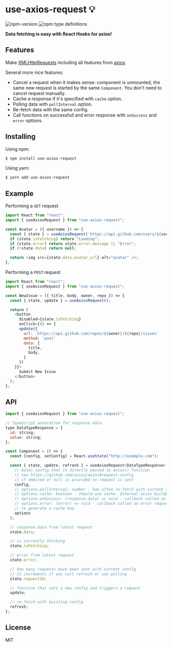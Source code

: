 # use-axios-request :bulb:

![npm-version](https://img.shields.io/npm/v/use-axios-request.svg?maxAge=2592000)
![npm type definitions](https://img.shields.io/npm/types/use-axios-request.svg)

**Data fetching is easy with React Hooks for axios!**

## Features

Make [XMLHttpRequests](https://developer.mozilla.org/en-US/docs/Web/API/XMLHttpRequest)
including all features from [axios](https://github.com/axios/axios#features)

Several more nice features:

- Cancel a request when it makes sense: component is unmounted, the same new request is started by the same `Component`. You don't need to cancel request manually.
- Cache a response if it's specified with `cache` option.
- Polling data with `pollInterval` option.
- Re-fetch data with the same config.
- Call functions on successfull and error response with `onSuccess` and `error` options.

## Installing

Using npm:

```bash
$ npm install use-axios-request
```

Using yarn:

```bash
$ yarn add use-axios-request
```

## Example

Performing a `GET` request

```js
import React from "react";
import { useAxiosRequest } from "use-axios-request";

const Avatar = ({ username }) => {
  const { state } = useAxiosRequest(`https://api.github.com/users/${username}`);
  if (state.isFetching) return "Loading";
  if (state.error) return state.error.message || "Error";
  if (!state.data) return null;

  return <img src={state.data.avatar_url} alt="avatar" />;
};
```

Performing a `POST` request

```js
import React from "react";
import { useAxiosRequest } from "use-axios-request";

const NewIssue = ({ title, body, owner, repo }) => {
  const { state, update } = useAxiosRequest();

  return (
    <button
      disabled={state.isFetching}
      onClick={() => {
      update({
        url: `https://api.github.com/repos/${owner}/${repo}/issues`
        method: 'post'
        data: {
          title,
          body,
        }
      })
    }}>
      Submit New Issue
    </button>
  );
};
```

## API

```js
import { useAxiosRequest } from "use-axios-request";

// TypeScript annotation for response data
type DataTypeResponse = {
  id: string;
  value: string;
};

const Component = () => {
  const [config, setConfig] = React.useState("http://example.com");

  const { state, update, refresh } = useAxiosRequest<DataTypeResponse>(
    // Axios config that is directly passed to axios() function
    // see https://github.com/axios/axios#request-config
    // if ommited or null is provided no request is sent
    config,
    // options.pollInterval: number - how often re-fetch with current axios config
    // options.cache: boolean - should use cache. Internal axios buildURL is used
    // options.onSuccess: (response.data) => void - callback called on successful request
    // options.error: (error) => void - callback called on error request
    // to generate a cache key.
    options
  );

  // response.data from latest request
  state.data;

  // is currently fetching
  state.isFetching;

  // error from latest request
  state.error;

  // how many requests have been sent with current config
  // it increments if you call refresh or use polling
  state.requestId;

  // function that sets a new config and triggers a request
  update;

  // re-fetch with existing config
  refresh;
};
```

## License

MIT
